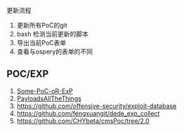 

更新流程

1. 更新所有PoC的git
2. bash 检测当前更新的脚本
3. 导出当前PoC表单
4. 查看与ospery的表单的不同


## POC/EXP

1. [Some-PoC-oR-ExP](https://github.com/coffeehb/Some-PoC-oR-ExP)
2. [PayloadsAllTheThings](https://github.com/swisskyrepo/PayloadsAllTheThings)
3. https://github.com/offensive-security/exploit-database
4. https://github.com/fengxuangit/dede_exp_collect
5. https://github.com/CHYbeta/cmsPoc/tree/2.0
